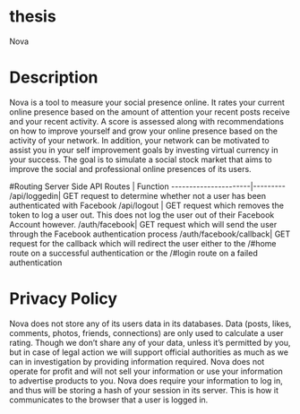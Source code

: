 # thesis
Nova


# Description
Nova is a tool to measure your social presence online. It rates your current online presence based on the amount of attention
your recent posts receive and your recent activity. A score is assessed along with recommendations on how to improve yourself 
and grow your online presence based on the activity of your network. In addition, your network can be motivated to assist you 
in your self improvement goals by investing virtual currency in your success. The goal is to simulate a social stock market 
that aims to improve the social and professional online presences of its users. 


#Routing
Server Side API Routes | Function
----------------------|---------
/api/loggedin| GET request to determine whether not a user has been authenticated with Facebook
/api/logout | GET request which removes the token to log a user out. This does not log the user out of their Facebook Account however.
/auth/facebook| GET request which will send the user through the Facebook authentication process
/auth/facebook/callback| GET request for the callback which will redirect the user either to the /#home route on a successful authentication or the /#login route on a failed authentication



# Privacy Policy
Nova does not store any of its users data in its databases. Data (posts, likes, comments, photos, friends, connections) are
only used to calculate a user rating. Though we don’t share any of your data, unless it’s permitted by you, but in case of
legal action we will support official authorities as much as we can in investigation by providing information required. Nova 
does not operate for profit and will not sell your information or use your information to advertise products to you. Nova does 
require your information to log in, and thus will be storing a hash of your session in its server. This is how it communicates
to the browser that a user is logged in. 
